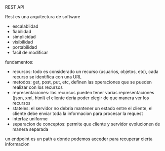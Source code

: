 REST API

Rest es una arquitectura de software
- escalablidad
- fiabilidad
- simplicidad
- visibilidad 
- portabilidad
- facil de modificar

fundamentos:
* recursos: todo es considerado un recurso (usuarios, objetos, etc), cada recurso se identifica con una URL 
* metodos: get, post, put, etc, definen las operaciones que se pueden realizar con los recursos 
* representaciones: los recursos pueden tener varias representaciones (json, xml, html) el cliente deria poder elegir de que manera ver los recursos
* stateles: el servidor no debria mantener un estado entre el cliente, el cliente debe enviar toda la informacion para procesar la request 
* interfaz uniforme
* separacion de conceptos: permite que cliente y servidor evolucionen de manera separada

un endpoint es un path a donde podemos acceder para recuperar cierta informacion 